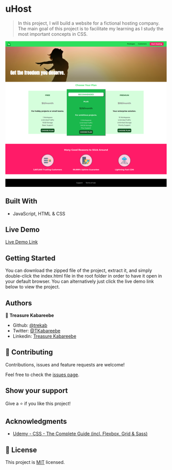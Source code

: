 # uHost

> In this project, I will build a website for a fictional hosting company. The main goal of this project is to facilitate my learning as I study the most important concepts in CSS.

![screenshot](./uhost.png)

## Built With

- JavaScript, HTML & CSS

## Live Demo

[Live Demo Link](https://trekab.github.io/uHost/)


## Getting Started

You can download the zipped file of the project, extract it, and simply double-click the index.html file in the root folder in order to have it open in your default browser. You can alternatively just click the live demo link below to view the project.

## Authors

👤 **Treasure Kabareebe**

- Github: [@trekab](https://github.com/trekab)
- Twitter: [@TKabareebe](https://twitter.com/TKabareebe)
- Linkedin: [Treasure Kabareebe](https://www.linkedin.com/in/treasure-kabareebe/)

## 🤝 Contributing

Contributions, issues and feature requests are welcome!

Feel free to check the [issues page](issues/).

## Show your support

Give a ⭐️ if you like this project!

## Acknowledgments

- [Udemy - CSS - The Complete Guide (incl. Flexbox, Grid & Sass)](https://www.udemy.com/course/css-the-complete-guide-incl-flexbox-grid-sass/)

## 📝 License

This project is [MIT](lic.url) licensed.